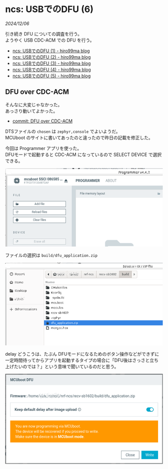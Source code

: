 # ncs: USBでのDFU (6)

_2024/12/06_

引き続き DFU についての調査を行う。  
ようやく USB CDC-ACM での DFU を行う。

* [ncs: USBでのDFU (1) - hiro99ma blog](https://blog.hirokuma.work/2024/12/20241202-ncs.html)
* [ncs: USBでのDFU (2) - hiro99ma blog](https://blog.hirokuma.work/2024/12/20241203-ncs.html)
* [ncs: USBでのDFU (3) - hiro99ma blog](https://blog.hirokuma.work/2024/12/20241204-ncs.html)
* [ncs: USBでのDFU (4) - hiro99ma blog](https://blog.hirokuma.work/2024/12/20241205-ncs.html)
* [ncs: USBでのDFU (5) - hiro99ma blog](https://blog.hirokuma.work/2024/12/20241206-ncs.html)

## DFU over CDC-ACM

そんなに大変じゃなかった。  
あっさり動いてよかった。

* [commit: DFU over CDC-ACM](https://github.com/hirokuma/ncs-recv-sb1602/commit/551b6471d7b0d4380f4f47cf6f224de78de8fa8c)

DTSファイルの `chosen` は `zephyr,console` でよいようだ。  
MCUboot のサイトに書いてあったのと違ったので昨日の記載を修正した。

今回は Programmer アプリを使った。  
DFUモードで起動すると CDC-ACM になっているので SELECT DEVICE で選択できる。

![image](images/20241206b-1.png)

ファイルの選択は `build/dfu_application.zip`

![image](images/20241206b-2.png)

delay どうこうは、たぶん DFUモードになるためのボタン操作などができずに一定時間待ってからアプリを起動するタイプの場合に「DFU後はさっさと立ち上げたいのでは？」という意味で聞いているのだと思う。

![image](images/20241206b-3.png)
